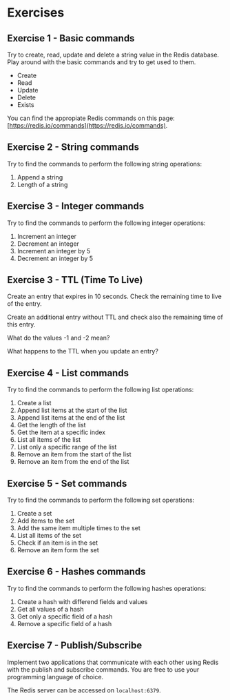 # Exercises

## Exercise 1 - Basic commands

Try to create, read, update and delete a string value in the Redis database. Play around with the basic commands and try to get used to them.

- Create
- Read
- Update
- Delete
- Exists

You can find the appropiate Redis commands on this page: [https://redis.io/commands](https://redis.io/commands).

## Exercise 2 - String commands

Try to find the commands to perform the following string operations:

1. Append a string
2. Length of a string

## Exercise 3 - Integer commands

Try to find the commands to perform the following integer operations:

1. Increment an integer
2. Decrement an integer
3. Increment an integer by 5
4. Decrement an integer by 5

## Exercise 3 - TTL (Time To Live)

Create an entry that expires in 10 seconds. Check the remaining time to live of the entry.

Create an additional entry without TTL and check also the remaining time of this entry.

What do the values -1 and -2 mean?

What happens to the TTL when you update an entry?

## Exercise 4 - List commands

Try to find the commands to perform the following list operations:

1. Create a list
2. Append list items at the start of the list
3. Append list items at the end of the list
4. Get the length of the list
5. Get the item at a specific index
6. List all items of the list
7. List only a specific range of the list
8. Remove an item from the start of the list
9. Remove an item from the end of the list

## Exercise 5 - Set commands

Try to find the commands to perform the following set operations:

1. Create a set
2. Add items to the set
3. Add the same item multiple times to the set
4. List all items of the set
5. Check if an item is in the set
6. Remove an item form the set

## Exercise 6 - Hashes commands

Try to find the commands to perform the following hashes operations:

1. Create a hash with differend fields and values
2. Get all values of a hash
3. Get only a specific field of a hash
4. Remove a specific field of a hash

## Exercise 7 - Publish/Subscribe

Implement two applications that communicate with each other using Redis with the publish and subscribe commands. You are free to use your programming language of choice.

The Redis server can be accessed on `localhost:6379`.
